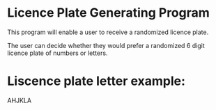 # Licence Plate Generating Program
This program will enable a user to receive a randomized licence plate.

The user can decide whether they would prefer a randomized 6 digit licence plate of numbers or letters.

# Liscence plate letter example:
AHJKLA

